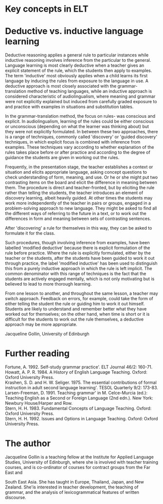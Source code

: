 # Key concepts in ELT

# Deductive vs. inductive language learning

Deductive reasoning applies a general rule to particular instances while inductive reasoning involves inference from the particular to the general. Language learning is most clearly deductive when a teacher gives an explicit statement of the rule, which the students then apply to examples. The term 'inductive' most obviously applies when a child learns its first language by inducing the rules from exposure to the language in use. A deductive approach is most closely associated with the grammar-translation method of teaching languages, while an inductive approach is considered characteristic  of audiolingualism, where meaning and grammar were not explicitly explained but induced from carefully graded exposure to and practice with examples in situations and substitution tables.

In the grammar-translation method, the focus on rules- was conscious and explicit. In audiolingualism, learning of the rules could be either conscious or unconscious (depending on what the learner was thinking about) but they were not explicitly formulated. In between these two approaches, there is a range of techniques, commonly called 'discovery' or 'guided discovery' techniques, in which explicit focus is combined with inference from examples. These techniques vary according to whether explanation of the rules takes place before or after practice and according to the degree of guidance the students are given in working out the rules.

Frequently, in the presentation stage, the teacher establishes a context or situation and elicits appropriate language, asking concept questions to check understanding of form, meaning, and use. Or he or she might put two contrasting items on the board and elicit the difference in meaning between them. The procedure is direct and teacher-fronted, but by eliciting the rule rather than telling the students, the teacher introduces an element of discovery learning, albeit heavily guided. At other times the students may work more independently of the teacher in pairs or groups, engaged in a problem-solving approach to new language. They might be asked to find all the different ways of referring to the future in a text, or to work out the differences in form and meaning between sets of contrasting sentences.

After 'discovering' a rule for themselves in this way, they can be asked to formulate it for the class.

Such procedures, though involving inference from examples, have been labelled 'modified deductive' because there is explicit formulation of the rule before practice. Where the rule is explicitly formulated, either by the teacher or the students, after the students have been guided to work it out through practice, the label 'modified inductive' has been used to distinguish this from a purely inductive approach in which the rule is left implicit. The common denominator with this range of techniques is the fact that the students are actively engaged mentally, which is not only motivating but is believed to lead to more thorough learning.

From one lesson to another, and throughout the same lesson, a teacher may switch approach. Feedback on errors, for example, could take the form of either telling the student the rule or guiding him to work it out himself. Students are likely to understand and remember better what they have worked out for themselves; on the other hand, when time is short or it is difficult for the students to work out the rule themselves, a deductive approach may be more appropriate.

Jacqueline Gollin, University of Edinburgh

# Further reading

Fortune, A. 1992. Self-study grammar practice'. ELT Journal 46/2: 160-71.   
Howatt, A. P. R. 1984. A History of English Language Teaching. Oxford: Oxford University Press.   
Krashen, S. D. and H. W. Seliger. 1975. The essential contributions of formal instruction in adult second language learning'. TESOL Quarterly 9/2: 173-83.   
Larsen-Freeman, D. 1991. Teaching grammar' in M. Celce-Murcia (ed.): Teaching English as a Second or Foreign Language (2nd edn.). New York: Newbury House/Harper and Row.   
Stern, H. H. 1983. Fundamental Concepts of Language Teaching. Oxford: Oxford University Press.   
Stern, H. H. 1992. Issues and Options in Language Teaching. Oxford: Oxford University Press.

# The author

Jacqueline Gollin is a teaching fellow at the Institute for Applied Language Studies, University of Edinburgh, where she is involved with teacher training courses, and is co-ordinator of courses for contract groups from the Far East and

South East Asia. She has taught in Europe, Thailand, Japan, and New Zealand. She'is interested in teacher development, the teaching of grammar, and the analysis of lexicogrammatical features of written discourse.